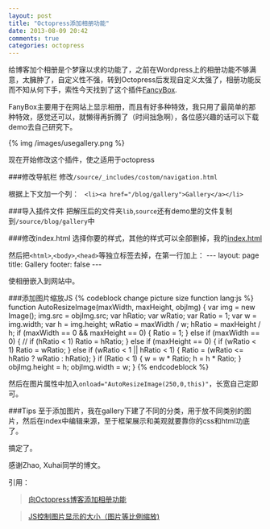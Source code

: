 ```yaml
---
layout: post
title: "Octopress添加相册功能"
date: 2013-08-09 20:42
comments: true
categories: octopress
---
```

给博客加个相册是个梦寐以求的功能了，之前在Wordpress上的相册功能不够满意，太臃肿了，自定义性不强，转到Octopress后发现自定义太强了，相册功能反而不知从何下手，索性今天找到了这个插件[FancyBox](http://fancyapps.com/fancybox/#license).

FanyBox主要用于在网站上显示相册，而且有好多种特效，我只用了最简单的那种特效，感觉还可以，就懒得再折腾了（时间拙急啊），各位感兴趣的话可以下载demo去自己研究下。

{% img /images/usegallery.png %}

现在开始修改这个插件，使之适用于octopress

###修改导航栏
修改`/source/_includes/costom/navigation.html`

根据上下文加一个列：
   ` <li><a href="/blog/gallery">Gallery</a></li>`

###导入插件文件
把解压后的文件夹`lib`,`source`还有demo里的文件复制到`/source/blog/gallery`中

###修改index.html
选择你要的样式，其他的样式可以全部删掉，我的[index.html](https://github.com/minejo/minejo.github.io/blob/master/blog/gallery/index.html)

然后把`<html>`,`<body>`,`<head>`等独立标签去掉，在第一行加上：
    ---
    layout: page
    title: Gallery
    footer: false
    ---
    
使相册嵌入到网站中。

###添加图片缩放JS
{% codeblock change picture size function lang:js %}
  function AutoResizeImage(maxWidth, maxHeight, objImg) {
	var img = new Image();
	img.src = objImg.src;
	var hRatio;
	var wRatio;
	var Ratio = 1;
	var w = img.width;
	var h = img.height;
	wRatio = maxWidth / w;
	hRatio = maxHeight / h;
	if (maxWidth == 0 && maxHeight == 0) {
		Ratio = 1;
	} else if (maxWidth == 0) { //
		if (hRatio < 1)
			Ratio = hRatio;
	} else if (maxHeight == 0) {
		if (wRatio < 1)
			Ratio = wRatio;
	} else if (wRatio < 1 || hRatio < 1) {
		Ratio = (wRatio <= hRatio ? wRatio : hRatio);
	}
	if (Ratio < 1) {
		w = w * Ratio;
		h = h * Ratio;
	}
	objImg.height = h;
	objImg.width = w;
}
{% endcodeblock %}

然后在图片属性中加入`onload="AutoResizeImage(250,0,this)"`，长宽自己定即可。


###Tips
至于添加图片，我在gallery下建了不同的分类，用于放不同类别的图片，然后在index中编辑来源，至于框架展示和美观就要靠你的css和html功底了。

搞定了。

感谢Zhao, Xuhai同学的博文。

引用：

>[向Octopress博客添加相册功能](http://seagg.github.io/blog/2012/09/06/support-gallery/)    

>[JS控制图片显示的大小（图片等比例缩放)](http://www.qianyunlai.com/post-397.html)
